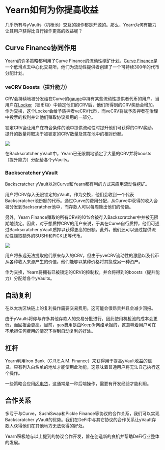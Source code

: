# Yearn如何为你提高收益

几乎所有与yVaults（机枪池）交互的操作都是开源的。那么，Yearn为何有能力让其用户获得比自行操作更高的收益呢？ 

## Curve Finance协同作用

Yearn的许多策略都利用了Curve Finance的流动性挖矿计划。[Curve Finance](https://curve.fi/)是一个低滑点去中心化交易所，他们为流动性提供者创建了一个可持续300年的代币分配计划。

### veCRV Boosts（提升能力）

CRV会持续地被分发给在Curve的[gauge](https://resources.curve.fi/base-features/understanding-gauges)中持有某些流动性提供者代币的用户。当用户在[Locker](https://dao.curve.fi/locker)（锁币柜）中锁定他们的CRV后，他们所得到的CRV奖励会增加。作为交换，这个Locker会给予质押者veCRV代币，而veCRV将赋予质押者在治理中投票的权利并让他们赚取协议费用的一部分。 

锁定CRV会让用户在符合条件的池中提供流动性时提升他们可获得的CRV奖励。提升的数量将取决于被锁定的CRV数量及其在池中的相对份额。

![](https://i.imgur.com/QaMMdr7.png)

在Backscratcher yVault中，Yearn已无限期地锁定了大量的CRV并将boosts（提升能力）分配给各个yVaults。  

### Backscratcher yVault

Backscratcher yVault以对Curve和Yearn都有利的方式来应用流动性挖矿。 

用户将CRV存入无限锁定的yVault。作为交换，他们会收到一个代表Backscratcher池份额的代币。通过Curve的费用分配，从Curve中获得的收入会被分发到Backscratcher池中，而存款人可以每周赎出他们的份额。 

另外，Yearn Finance赚取的所有CRV的10%会被存入Backscratcher中并被无限期地锁定。因此，对于想质押CRV的用户来说，于其在Curve自行质押，他们可通过Backscratcher yVault质押以获得更高的份额。此外，他们还可以通过提供流动性赚取额外的SUSHI和PICKLE等代币。

![](https://i.imgur.com/UfCikwk.png)

用户将永远无法提取他们原来存入的CRV，但由于yveCRV流动性的激励以及代币从各种收入来源产生的价值，他们能够以某种价格将其换成另一种资产。 

作为交换，Yearn将拥有已被锁定的CRV的控制权，并会将得到的boosts（提升能力）分配给各个yVaults。

## 自动复利

在以太坊区块链上的复利操作需要交易费用。这可能会很昂贵并且会减少回报。

由于yVaults将你与许多其他存款人的交易分批进行，因此使用机枪池的成本会更低，而回报会更高。目前，gas费用是由Keep3r网络承担的，这意味着用户可在不承担任何费用的情况下得到自动复利的好处。 

## 杠杆 

Yearn利用Iron Bank（C.R.E.A.M. Finance）来获得用于提高yVault收益的信贷。只有列入白名单的地址才能使用此功能，这意味着普通用户将无法自己执行这个操作。 

一些策略会应用[闪电贷](https://docs.yearn.finance/resources/defi-glossary#flash-loan)，这通常是一种后端操作，需要有开发经验才能利用。 

## 合作关系

多亏于与Curve，SushiSwap和Pickle Finance等协议的合作关系，我们可以实现Backscratcher yVault的优势。我们在DeFi中与其它协议的合作关系让yVault存款人获得他们在其他地方无法获得的好处。

Yearn积极地与以上提到的协议合作开发，旨在创造新的良机并帮助DeFi行业整体的发展。 


